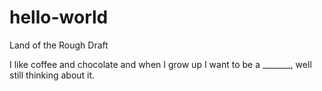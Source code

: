 # hello-world
Land of the Rough Draft

I like coffee and chocolate and when I grow up I want to be a _______, well still thinking about it. 
  
